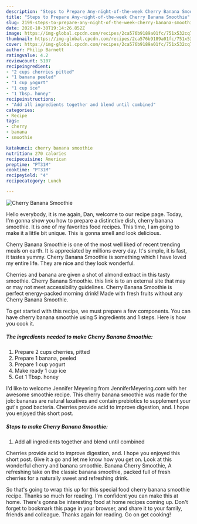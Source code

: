 ```yaml
---
description: "Steps to Prepare Any-night-of-the-week Cherry Banana Smoothie"
title: "Steps to Prepare Any-night-of-the-week Cherry Banana Smoothie"
slug: 2199-steps-to-prepare-any-night-of-the-week-cherry-banana-smoothie
date: 2020-10-30T19:14:26.852Z
image: https://img-global.cpcdn.com/recipes/2ca576b9189a01fc/751x532cq70/cherry-banana-smoothie-recipe-main-photo.jpg
thumbnail: https://img-global.cpcdn.com/recipes/2ca576b9189a01fc/751x532cq70/cherry-banana-smoothie-recipe-main-photo.jpg
cover: https://img-global.cpcdn.com/recipes/2ca576b9189a01fc/751x532cq70/cherry-banana-smoothie-recipe-main-photo.jpg
author: Philip Barnett
ratingvalue: 4.2
reviewcount: 5107
recipeingredient:
- "2 cups cherries pitted"
- "1 banana peeled"
- "1 cup yogurt"
- "1 cup ice"
- "1 Tbsp. honey"
recipeinstructions:
- "Add all ingredients together and blend until combined"
categories:
- Recipe
tags:
- cherry
- banana
- smoothie

katakunci: cherry banana smoothie 
nutrition: 270 calories
recipecuisine: American
preptime: "PT31M"
cooktime: "PT31M"
recipeyield: "4"
recipecategory: Lunch

---
```



![Cherry Banana Smoothie](https://img-global.cpcdn.com/recipes/2ca576b9189a01fc/751x532cq70/cherry-banana-smoothie-recipe-main-photo.jpg)

Hello everybody, it is me again, Dan, welcome to our recipe page. Today, I'm gonna show you how to prepare a distinctive dish, cherry banana smoothie. It is one of my favorites food recipes. This time, I am going to make it a little bit unique. This is gonna smell and look delicious.

Cherry Banana Smoothie is one of the most well liked of recent trending meals on earth. It is appreciated by millions every day. It's simple, it is fast, it tastes yummy. Cherry Banana Smoothie is something which I have loved my entire life. They are nice and they look wonderful.

Cherries and banana are given a shot of almond extract in this tasty smoothie. Cherry Banana Smoothie. this link is to an external site that may or may not meet accessibility guidelines. Cherry Banana Smoothie is perfect energy-packed morning drink! Made with fresh fruits without any Cherry Banana Smoothie.


To get started with this recipe, we must prepare a few components. You can have cherry banana smoothie using 5 ingredients and 1 steps. Here is how you cook it.

<!--inarticleads1-->

##### The ingredients needed to make Cherry Banana Smoothie:

1. Prepare 2 cups cherries, pitted
1. Prepare 1 banana, peeled
1. Prepare 1 cup yogurt
1. Make ready 1 cup ice
1. Get 1 Tbsp. honey


I&#39;d like to welcome Jennifer Meyering from JenniferMeyering.com with her awesome smoothie recipe. This cherry banana smoothie was made for the job: bananas are natural laxatives and contain prebiotics to supplement your gut&#39;s good bacteria. Cherries provide acid to improve digestion, and. I hope you enjoyed this short post. 

<!--inarticleads2-->

##### Steps to make Cherry Banana Smoothie:

1. Add all ingredients together and blend until combined


Cherries provide acid to improve digestion, and. I hope you enjoyed this short post. Give it a go and let me know how you get on. Look at this wonderful cherry and banana smoothie. Banana Cherry Smoothie, A refreshing take on the classic banana smoothie, packed full of fresh cherries for a naturally sweet and refreshing drink. 

So that's going to wrap this up for this special food cherry banana smoothie recipe. Thanks so much for reading. I'm confident you can make this at home. There's gonna be interesting food at home recipes coming up. Don't forget to bookmark this page in your browser, and share it to your family, friends and colleague. Thanks again for reading. Go on get cooking!
